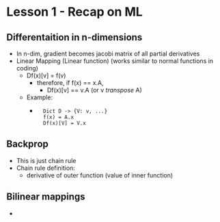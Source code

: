 # Lesson 1 - Recap on ML

## Differentaition in n-dimensions
- In n-dim, gradient becomes jacobi matrix 
of all partial derivatives
- Linear Mapping (Linear function) (works similar to 
normal functions in coding)
    - Df(x)[v] = f(v)
        - therefore, if f(x) == x.A,
            - Df(x)[v] == v.A (or v *transpose* A)
    - Example:
        - ```
            Dict D -> {V: v, ...}
            f(x) = A.x
            Df(x)[V] = V.x
            ```

## Backprop
- This is just chain rule
- Chain rule definition:
    - derivative of outer function 
    (value of inner function)

## Bilinear mappings
- 